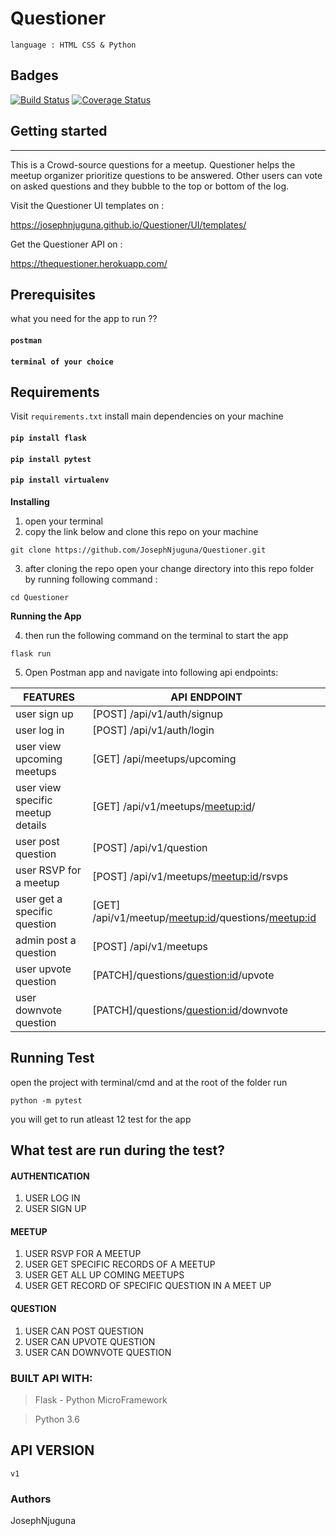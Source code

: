 # Questioner
 `language : HTML CSS & Python`

**Badges**
---
[![Build Status](https://travis-ci.org/JosephNjuguna/Questioner.svg?branch=develop)](https://travis-ci.org/JosephNjuguna/Questioner)
[![Coverage Status](https://coveralls.io/repos/github/JosephNjuguna/Questioner/badge.svg?branch=develop)](https://coveralls.io/github/JosephNjuguna/Questioner?branch=develop)
## Getting started
---
This is a Crowd-source questions for a meetup. Questioner helps the meetup organizer prioritize
questions to be answered. Other users can vote on asked questions and they bubble to the top
or bottom of the log.

Visit the Questioner UI templates on :

https://josephnjuguna.github.io/Questioner/UI/templates/ 

Get the Questioner API on : 

https://thequestioner.herokuapp.com/

## Prerequisites
what you need for the app to run ??

#### `postman`
#### `terminal of your choice`
## **Requirements**
Visit `requirements.txt` install main dependencies on your machine 
#### `pip install flask`
#### `pip install pytest`
#### `pip install virtualenv`

**Installing**

1. open your terminal
2. copy the link below and clone this repo on your machine
```
git clone https://github.com/JosephNjuguna/Questioner.git
```
3. after cloning the repo open your change directory into this repo folder  by running following command :

```
cd Questioner
```
**Running the App**

4. then run the following command on the terminal to start the app 

```
flask run
```
5. Open Postman app  and  navigate into following api endpoints:

FEATURES     | API ENDPOINT 
------------ | -------------
user sign up | [POST] /api/v1/auth/signup
user log in   | [POST] /api/v1/auth/login
user view upcoming meetups| [GET] /api/meetups/upcoming
user view specific meetup details | [GET]   /api/v1/meetups/<meetup:id>/
user post question | [POST] /api/v1/question
user RSVP for a meetup| [POST] /api/v1/meetups/<meetup:id>/rsvps
user get a specific question |[GET] /api/v1/meetup/<meetup:id>/questions/<meetup:id>
admin post a question | [POST] /api/v1/meetups
user upvote question | [PATCH]/questions/<question:id>/upvote
user downvote question | [PATCH]/questions/<question:id>/downvote



**Running Test**
---
open the project with terminal/cmd and
at the root of the folder run 

`python -m pytest`

you will get to run atleast 12 test for the app

## What test are run during the test?

#### AUTHENTICATION
  1. USER LOG IN 
  1. USER SIGN UP

 #### MEETUP

1. USER RSVP FOR A MEETUP
2. USER GET SPECIFIC RECORDS OF A MEETUP
3. USER GET ALL UP COMING MEETUPS
4. USER GET RECORD OF SPECIFIC QUESTION IN A MEET UP
 
#### QUESTION
 1. USER CAN POST QUESTION
 2. USER CAN UPVOTE QUESTION 
 3. USER CAN DOWNVOTE QUESTION

### BUILT API WITH:

>Flask - Python MicroFramework

>Python 3.6






## API VERSION
```
v1
```
### Authors 

JosephNjuguna
